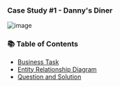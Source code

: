 
### Case Study #1 - Danny's Diner 

![image](https://github.com/muratukel/8WeekSQLChallange/assets/136103635/937b628f-8862-4121-8472-b936dd5a1ca3)

### 📚 Table of Contents

- [Business Task](#business-task)
- [Entity Relationship Diagram](#entity-relationship-diagram)
- [Question and Solution](#question-and-solution)
